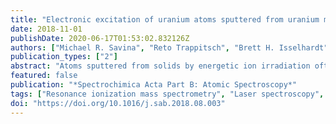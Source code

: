 ```yaml
---
title: "Electronic excitation of uranium atoms sputtered from uranium metal and oxides"
date: 2018-11-01
publishDate: 2020-06-17T01:53:02.832126Z
authors: ["Michael R. Savina", "Reto Trappitsch", "Brett H. Isselhardt"]
publication_types: ["2"]
abstract: "Atoms sputtered from solids by energetic ion irradiation often partition across electronically excited states. We developed a resonance ionization method to measure the population of the uranium <sup>5</sup>K<sub>5</sub> state (620 cm<sup>−1</sup>) relative to the <sup>6</sup>L<sub>6</sub> ground state for atoms sputtered from metallic and oxide surfaces. A considerable fraction of sputtered atoms reside in the <sup>5</sup>K<sub>5</sub> state, and the fraction increases as the surface oxidizes. The effect is consistent across uranium metal, UO<sub>2</sub>, and U<sub>3</sub>O<sub>8</sub>, and is invariant with the departing velocity of the sputtered atom. The data are not sufficient to determine the excitation mechanism, however they are qualitatively consistent with resonant electron transfer from the surface to the departing atom."
featured: false
publication: "*Spectrochimica Acta Part B: Atomic Spectroscopy*"
tags: ["Resonance ionization mass spectrometry", "Laser spectroscopy", "Resonant electron transfer", "Uranium analysis"]
doi: "https://doi.org/10.1016/j.sab.2018.08.003"
---
```



